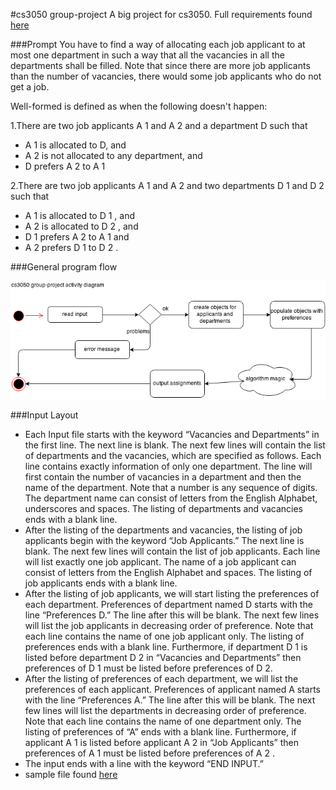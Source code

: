 #cs3050 group-project
A big project for cs3050. Full requirements found [here](https://github.com/PDirks/cs3050-fun-group-project/blob/master/requirements/guidelines.pdf)

###Prompt
You have to find a way of allocating each job applicant to at most one department in such a way that all the vacancies
in all the departments shall be filled. Note that since there are more job applicants than the number of vacancies, there would some job applicants who do not get a job.

Well-formed is defined as when the following doesn't happen:

1.There are two job applicants A 1 and A 2 and a department D such that
* A 1 is allocated to D, and
* A 2 is not allocated to any department, and
* D prefers A 2 to A 1

2.There are two job applicants A 1 and A 2 and two departments D 1 and D 2 such that
* A 1 is allocated to D 1 , and
* A 2 is allocated to D 2 , and
* D 1 prefers A 2 to A 1 and
* A 2 prefers D 1 to D 2 .

###General program flow

![](https://raw.githubusercontent.com/PDirks/cs3050-fun-group-project/master/requirements/3050-activity.png?token=AGaMKSTdS1-7rO7-sIHhfLKO72SaNaj9ks5VJqGcwA%3D%3D)

###Input Layout
* Each Input file starts with the keyword “Vacancies and Departments” in the first line. The next line is blank.
The next few lines will contain the list of departments and the vacancies, which are specified as follows. Each
line contains exactly information of only one department. The line will first contain the number of vacancies in a
department and then the name of the department. Note that a number is any sequence of digits. The department
name can consist of letters from the English Alphabet, underscores and spaces.
The listing of departments and vacancies ends with a blank line.
* After the listing of the departments and vacancies, the listing of job applicants begin with the keyword “Job
Applicants.” The next line is blank.
The next few lines will contain the list of job applicants. Each line will list exactly one job applicant. The name of
a job applicant can consist of letters from the English Alphabet and spaces. The listing of job applicants ends with
a blank line.
* After the listing of job applicants, we will start listing the preferences of each department. Preferences of department
named D starts with the line “Preferences D.” The line after this will be blank.
The next few lines will list the job applicants in decreasing order of preference. Note that each line contains the
name of one job applicant only. The listing of preferences ends with a blank line.
Furthermore, if department D 1 is listed before department D 2 in “Vacancies and Departments” then preferences of
D 1 must be listed before preferences of D 2.
* After the listing of preferences of each department, we will list the preferences of each applicant. Preferences of
applicant named A starts with the line “Preferences A.” The line after this will be blank.
The next few lines will list the departments in decreasing order of preference. Note that each line contains the name
of one department only. The listing of preferences of “A” ends with a blank line.
Furthermore, if applicant A 1 is listed before applicant A 2 in “Job Applicants” then preferences of A 1 must be listed
before preferences of A 2 .
* The input ends with a line with the keyword “END INPUT.”
* sample file found [here](https://raw.githubusercontent.com/PDirks/cs3050-fun-group-project/master/requirements/test.txt?token=AGaMKe7HYRC7tKU8kFC3W7oavtjJO_PXks5VJqKWwA%3D%3D)
